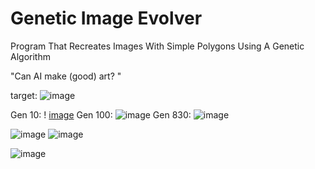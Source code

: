# Genetic Image Evolver
 Program That Recreates Images With Simple Polygons Using A Genetic Algorithm 

"Can AI make (good) art? "

target: ![image](https://github.com/user-attachments/assets/73ddcb54-5196-49d8-b26c-b7aed0b38747) 

Gen 10: !
[image](https://github.com/user-attachments/assets/d0f2548d-093d-4b09-914f-1dfed87532d2) 
Gen 100: 
![image](https://github.com/user-attachments/assets/39694a71-9873-4394-8a8a-31eddca87697) 
Gen 830: 
![image](https://github.com/user-attachments/assets/1599457d-73ba-4e2d-bffa-611b94ad38a4)

![image](https://github.com/user-attachments/assets/f8fe1759-8b3e-45a1-b09a-129ae59eba23) ![image](https://github.com/user-attachments/assets/741fee72-8663-4dfc-810b-d6997d4d5478)

![image](https://github.com/user-attachments/assets/e887f88d-1437-45bf-a558-c01f62544f56)


